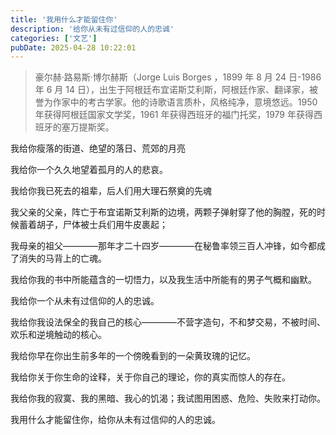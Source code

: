 ```yaml
---
title: '我用什么才能留住你'
description: '给你从未有过信仰的人的忠诚'
categories: ['文艺']
pubDate: 2025-04-28 10:22:01
---
```


> 豪尔赫·路易斯·博尔赫斯（Jorge Luis Borges ，1899 年 8 月 24 日-1986 年 6 月 14 日），出生于阿根廷布宜诺斯艾利斯，阿根廷作家、翻译家，被誉为作家中的考古学家。他的诗歌语言质朴，风格纯净，意境悠远。1950 年获得阿根廷国家文学奖，1961 年获得西班牙的福门托奖，1979 年获得西班牙的塞万提斯奖。

我给你瘦落的街道、绝望的落日、荒郊的月亮

我给你一个久久地望着孤月的人的悲哀。

我给你我已死去的祖辈，后人们用大理石祭奠的先魂

我父亲的父亲，阵亡于布宜诺斯艾利斯的边境，两颗子弹射穿了他的胸膛，死的时候蓄着胡子，尸体被士兵们用牛皮裹起；

我母亲的祖父————那年才二十四岁————在秘鲁率领三百人冲锋，如今都成了消失的马背上的亡魂。

我给你我的书中所能蕴含的一切悟力，以及我生活中所能有的男子气概和幽默。

我给你一个从未有过信仰的人的忠诚。

我给你我设法保全的我自己的核心————不营字造句，不和梦交易，不被时间、欢乐和逆境触动的核心。

我给你早在你出生前多年的一个傍晚看到的一朵黄玫瑰的记忆。

我给你关于你生命的诠释，关于你自己的理论，你的真实而惊人的存在。

我给你我的寂寞、我的黑暗、我心的饥渴；我试图用困惑、危险、失败来打动你。

我用什么才能留住你，给你从未有过信仰的人的忠诚。
